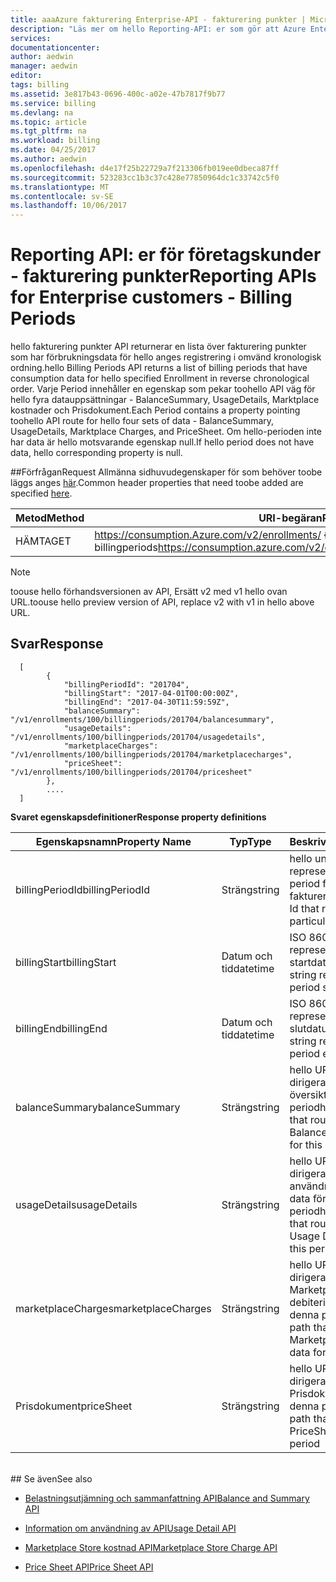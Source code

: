 ```yaml
---
title: aaaAzure fakturering Enterprise-API - fakturering punkter | Microsoft Docs
description: "Läs mer om hello Reporting-API: er som gör att Azure Enterprise-kunder toopull förbrukningsdata programmässigt."
services: 
documentationcenter: 
author: aedwin
manager: aedwin
editor: 
tags: billing
ms.assetid: 3e817b43-0696-400c-a02e-47b7817f9b77
ms.service: billing
ms.devlang: na
ms.topic: article
ms.tgt_pltfrm: na
ms.workload: billing
ms.date: 04/25/2017
ms.author: aedwin
ms.openlocfilehash: d4e17f25b22729a7f213306fb019ee0dbeca87ff
ms.sourcegitcommit: 523283cc1b3c37c428e77850964dc1c33742c5f0
ms.translationtype: MT
ms.contentlocale: sv-SE
ms.lasthandoff: 10/06/2017
---
```

# <a name="reporting-apis-for-enterprise-customers---billing-periods"></a><span data-ttu-id="cdbc0-103">Reporting API: er för företagskunder - fakturering punkter</span><span class="sxs-lookup"><span data-stu-id="cdbc0-103">Reporting APIs for Enterprise customers - Billing Periods</span></span>

<span data-ttu-id="cdbc0-104">hello fakturering punkter API returnerar en lista över fakturering punkter som har förbrukningsdata för hello anges registrering i omvänd kronologisk ordning.</span><span class="sxs-lookup"><span data-stu-id="cdbc0-104">hello Billing Periods API returns a list of billing periods that have consumption data for hello specified Enrollment in reverse chronological order.</span></span> <span data-ttu-id="cdbc0-105">Varje Period innehåller en egenskap som pekar toohello API väg för hello fyra datauppsättningar - BalanceSummary, UsageDetails, Marktplace kostnader och Prisdokument.</span><span class="sxs-lookup"><span data-stu-id="cdbc0-105">Each Period contains a property pointing toohello API route for hello four sets of data - BalanceSummary, UsageDetails, Marktplace Charges, and PriceSheet.</span></span> <span data-ttu-id="cdbc0-106">Om hello-perioden inte har data är hello motsvarande egenskap null.</span><span class="sxs-lookup"><span data-stu-id="cdbc0-106">If hello period does not have data, hello corresponding property is null.</span></span> 


##<a name="request"></a><span data-ttu-id="cdbc0-107">Förfrågan</span><span class="sxs-lookup"><span data-stu-id="cdbc0-107">Request</span></span> 
<span data-ttu-id="cdbc0-108">Allmänna sidhuvudegenskaper för som behöver toobe läggs anges [här](billing-enterprise-api.md).</span><span class="sxs-lookup"><span data-stu-id="cdbc0-108">Common header properties that need toobe added are specified [here](billing-enterprise-api.md).</span></span> 

|<span data-ttu-id="cdbc0-109">Metod</span><span class="sxs-lookup"><span data-stu-id="cdbc0-109">Method</span></span> | <span data-ttu-id="cdbc0-110">URI-begäran</span><span class="sxs-lookup"><span data-stu-id="cdbc0-110">Request URI</span></span>|
|-|-|
|<span data-ttu-id="cdbc0-111">HÄMTA</span><span class="sxs-lookup"><span data-stu-id="cdbc0-111">GET</span></span>| <span data-ttu-id="cdbc0-112">https://consumption.Azure.com/v2/enrollments/ {enrollmentNumber} / billingperiods</span><span class="sxs-lookup"><span data-stu-id="cdbc0-112">https://consumption.azure.com/v2/enrollments/{enrollmentNumber}/billingperiods</span></span>|

> [!Note]
> <span data-ttu-id="cdbc0-113">toouse hello förhandsversionen av API, Ersätt v2 med v1 hello ovan URL.</span><span class="sxs-lookup"><span data-stu-id="cdbc0-113">toouse hello preview version of API, replace v2 with v1 in hello above URL.</span></span>
>

## <a name="response"></a><span data-ttu-id="cdbc0-114">Svar</span><span class="sxs-lookup"><span data-stu-id="cdbc0-114">Response</span></span>
 
    
    
      [
            {
                "billingPeriodId": "201704",
                "billingStart": "2017-04-01T00:00:00Z",
                "billingEnd": "2017-04-30T11:59:59Z",
                "balanceSummary": "/v1/enrollments/100/billingperiods/201704/balancesummary",
                "usageDetails": "/v1/enrollments/100/billingperiods/201704/usagedetails",
                "marketplaceCharges": "/v1/enrollments/100/billingperiods/201704/marketplacecharges",
                "priceSheet": "/v1/enrollments/100/billingperiods/201704/pricesheet"
            },          
            ....
      ]
    

<span data-ttu-id="cdbc0-115">**Svaret egenskapsdefinitioner**</span><span class="sxs-lookup"><span data-stu-id="cdbc0-115">**Response property definitions**</span></span>

|<span data-ttu-id="cdbc0-116">Egenskapsnamn</span><span class="sxs-lookup"><span data-stu-id="cdbc0-116">Property Name</span></span>| <span data-ttu-id="cdbc0-117">Typ</span><span class="sxs-lookup"><span data-stu-id="cdbc0-117">Type</span></span>| <span data-ttu-id="cdbc0-118">Beskrivning</span><span class="sxs-lookup"><span data-stu-id="cdbc0-118">Description</span></span>
|-|-|-|
|<span data-ttu-id="cdbc0-119">billingPeriodId</span><span class="sxs-lookup"><span data-stu-id="cdbc0-119">billingPeriodId</span></span>| <span data-ttu-id="cdbc0-120">Sträng</span><span class="sxs-lookup"><span data-stu-id="cdbc0-120">string</span></span>| <span data-ttu-id="cdbc0-121">hello unikt Id som representerar en viss period för fakturering</span><span class="sxs-lookup"><span data-stu-id="cdbc0-121">hello unique Id that represents a particular Billing period</span></span>|
|<span data-ttu-id="cdbc0-122">billingStart</span><span class="sxs-lookup"><span data-stu-id="cdbc0-122">billingStart</span></span>| <span data-ttu-id="cdbc0-123">Datum och tid</span><span class="sxs-lookup"><span data-stu-id="cdbc0-123">datetime</span></span>| <span data-ttu-id="cdbc0-124">ISO 8601-sträng som representerar hello startdatum</span><span class="sxs-lookup"><span data-stu-id="cdbc0-124">ISO 8601 string representing hello period start date</span></span>|
|<span data-ttu-id="cdbc0-125">billingEnd</span><span class="sxs-lookup"><span data-stu-id="cdbc0-125">billingEnd</span></span>| <span data-ttu-id="cdbc0-126">Datum och tid</span><span class="sxs-lookup"><span data-stu-id="cdbc0-126">datetime</span></span>| <span data-ttu-id="cdbc0-127">ISO 8601-sträng som representerar hello slutdatum</span><span class="sxs-lookup"><span data-stu-id="cdbc0-127">ISO 8601 string representing hello period end date</span></span>|
|<span data-ttu-id="cdbc0-128">balanceSummary</span><span class="sxs-lookup"><span data-stu-id="cdbc0-128">balanceSummary</span></span>| <span data-ttu-id="cdbc0-129">Sträng</span><span class="sxs-lookup"><span data-stu-id="cdbc0-129">string</span></span>| <span data-ttu-id="cdbc0-130">hello URL-sökväg som dirigerar toohello saldo översiktsdata för denna period</span><span class="sxs-lookup"><span data-stu-id="cdbc0-130">hello URL path that routes toohello Balance Summary data for this period</span></span>|
|<span data-ttu-id="cdbc0-131">usageDetails</span><span class="sxs-lookup"><span data-stu-id="cdbc0-131">usageDetails</span></span>| <span data-ttu-id="cdbc0-132">Sträng</span><span class="sxs-lookup"><span data-stu-id="cdbc0-132">string</span></span>| <span data-ttu-id="cdbc0-133">hello URL-sökväg som dirigerar toohello användningsinformation data för denna period</span><span class="sxs-lookup"><span data-stu-id="cdbc0-133">hello URL path that routes toohello Usage Details data for this period</span></span>|
|<span data-ttu-id="cdbc0-134">marketplaceCharges</span><span class="sxs-lookup"><span data-stu-id="cdbc0-134">marketplaceCharges</span></span>| <span data-ttu-id="cdbc0-135">Sträng</span><span class="sxs-lookup"><span data-stu-id="cdbc0-135">string</span></span>| <span data-ttu-id="cdbc0-136">hello URL-sökväg som dirigerar toohello Marketplace-debiteringar data för denna period</span><span class="sxs-lookup"><span data-stu-id="cdbc0-136">hello URL path that routes toohello Marketplace Charges data for this period</span></span>|
|<span data-ttu-id="cdbc0-137">Prisdokument</span><span class="sxs-lookup"><span data-stu-id="cdbc0-137">priceSheet</span></span>| <span data-ttu-id="cdbc0-138">Sträng</span><span class="sxs-lookup"><span data-stu-id="cdbc0-138">string</span></span>| <span data-ttu-id="cdbc0-139">hello URL-sökväg som dirigerar toohello Prisdokument data för denna period</span><span class="sxs-lookup"><span data-stu-id="cdbc0-139">hello URL path that routes toohello PriceSheet data for this period</span></span>|

<br/>
## <a name="see-also"></a><span data-ttu-id="cdbc0-140">Se även</span><span class="sxs-lookup"><span data-stu-id="cdbc0-140">See also</span></span>

* [<span data-ttu-id="cdbc0-141">Belastningsutjämning och sammanfattning API</span><span class="sxs-lookup"><span data-stu-id="cdbc0-141">Balance and Summary API</span></span>](billing-enterprise-api-balance-summary.md)

* [<span data-ttu-id="cdbc0-142">Information om användning av API</span><span class="sxs-lookup"><span data-stu-id="cdbc0-142">Usage Detail API</span></span>](billing-enterprise-api-usage-detail.md) 

* [<span data-ttu-id="cdbc0-143">Marketplace Store kostnad API</span><span class="sxs-lookup"><span data-stu-id="cdbc0-143">Marketplace Store Charge API</span></span>](billing-enterprise-api-marketplace-storecharge.md) 

* [<span data-ttu-id="cdbc0-144">Price Sheet API</span><span class="sxs-lookup"><span data-stu-id="cdbc0-144">Price Sheet API</span></span>](billing-enterprise-api-pricesheet.md)